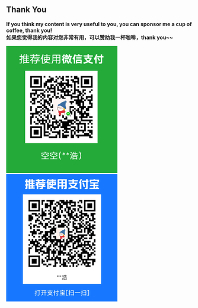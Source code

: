 ## Thank You
**If you think my content is very useful to you, you can sponsor me a cup of coffee, thank you!**  
**如果您觉得我的内容对您非常有用，可以赞助我一杯咖啡，thank you~~**

<img src="assets/wechat.png" width = "300"  alt="" />  <img src="assets/zhifubao.png" width = "300"  alt="" />
